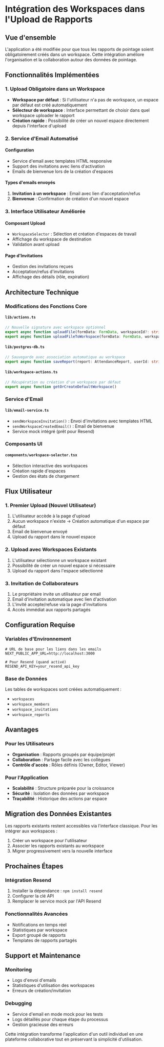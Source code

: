 # Intégration des Workspaces dans l'Upload de Rapports

## Vue d'ensemble

L'application a été modifiée pour que tous les rapports de pointage soient obligatoirement créés dans un workspace. Cette intégration améliore l'organisation et la collaboration autour des données de pointage.

## Fonctionnalités Implémentées

### 1. Upload Obligatoire dans un Workspace

- **Workspace par défaut** : Si l'utilisateur n'a pas de workspace, un espace par défaut est créé automatiquement
- **Sélecteur de workspace** : Interface permettant de choisir dans quel workspace uploader le rapport
- **Création rapide** : Possibilité de créer un nouvel espace directement depuis l'interface d'upload

### 2. Service d'Email Automatisé

#### Configuration
- Service d'email avec templates HTML responsive
- Support des invitations avec liens d'activation
- Emails de bienvenue lors de la création d'espaces

#### Types d'emails envoyés
1. **Invitation à un workspace** : Email avec lien d'acceptation/refus
2. **Bienvenue** : Confirmation de création d'un nouvel espace

### 3. Interface Utilisateur Améliorée

#### Composant Upload
- `WorkspaceSelector` : Sélection et création d'espaces de travail
- Affichage du workspace de destination
- Validation avant upload

#### Page d'Invitations
- Gestion des invitations reçues
- Acceptation/refus d'invitations
- Affichage des détails (rôle, expiration)

## Architecture Technique

### Modifications des Fonctions Core

#### `lib/actions.ts`
```typescript
// Nouvelle signature avec workspace optionnel
export async function uploadFile(formData: FormData, workspaceId?: string)
export async function uploadFileToWorkspace(formData: FormData, workspaceId: string)
```

#### `lib/postgres-db.ts`
```typescript
// Sauvegarde avec association automatique au workspace
export async function saveReport(report: AttendanceReport, userId: string, workspaceId?: string)
```

#### `lib/workspace-actions.ts`
```typescript
// Récupération ou création d'un workspace par défaut
export async function getOrCreateDefaultWorkspace()
```

### Service d'Email

#### `lib/email-service.ts`
- `sendWorkspaceInvitation()` : Envoi d'invitations avec templates HTML
- `sendWorkspaceCreatedEmail()` : Email de bienvenue
- Service mock intégré (prêt pour Resend)

### Composants UI

#### `components/workspace-selector.tsx`
- Sélection interactive des workspaces
- Création rapide d'espaces
- Gestion des états de chargement

## Flux Utilisateur

### 1. Premier Upload (Nouvel Utilisateur)
1. L'utilisateur accède à la page d'upload
2. Aucun workspace n'existe → Création automatique d'un espace par défaut
3. Email de bienvenue envoyé
4. Upload du rapport dans le nouvel espace

### 2. Upload avec Workspaces Existants
1. L'utilisateur sélectionne un workspace existant
2. Possibilité de créer un nouvel espace si nécessaire
3. Upload du rapport dans l'espace sélectionné

### 3. Invitation de Collaborateurs
1. Le propriétaire invite un utilisateur par email
2. Email d'invitation automatique avec lien d'activation
3. L'invité accepte/refuse via la page d'invitations
4. Accès immédiat aux rapports partagés

## Configuration Requise

### Variables d'Environnement
```env
# URL de base pour les liens dans les emails
NEXT_PUBLIC_APP_URL=http://localhost:3000

# Pour Resend (quand activé)
RESEND_API_KEY=your_resend_api_key
```

### Base de Données
Les tables de workspaces sont créées automatiquement :
- `workspaces`
- `workspace_members`
- `workspace_invitations`
- `workspace_reports`

## Avantages

### Pour les Utilisateurs
- **Organisation** : Rapports groupés par équipe/projet
- **Collaboration** : Partage facile avec les collègues
- **Contrôle d'accès** : Rôles définis (Owner, Editor, Viewer)

### Pour l'Application
- **Scalabilité** : Structure préparée pour la croissance
- **Sécurité** : Isolation des données par workspace
- **Traçabilité** : Historique des actions par espace

## Migration des Données Existantes

Les rapports existants restent accessibles via l'interface classique. Pour les intégrer aux workspaces :

1. Créer un workspace pour l'utilisateur
2. Associer les rapports existants au workspace
3. Migrer progressivement vers la nouvelle interface

## Prochaines Étapes

### Intégration Resend
1. Installer la dépendance : `npm install resend`
2. Configurer la clé API
3. Remplacer le service mock par l'API Resend

### Fonctionnalités Avancées
- Notifications en temps réel
- Statistiques par workspace
- Export groupé de rapports
- Templates de rapports partagés

## Support et Maintenance

### Monitoring
- Logs d'envoi d'emails
- Statistiques d'utilisation des workspaces
- Erreurs de création/invitation

### Debugging
- Service d'email en mode mock pour les tests
- Logs détaillés pour chaque étape du processus
- Gestion gracieuse des erreurs

Cette intégration transforme l'application d'un outil individuel en une plateforme collaborative tout en préservant la simplicité d'utilisation. 